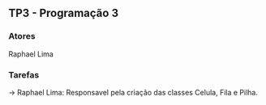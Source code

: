 ## TP3 - Programação 3

### Atores

Raphael Lima

### Tarefas

-> Raphael Lima: Responsavel pela criação das classes Celula, Fila e Pilha.


